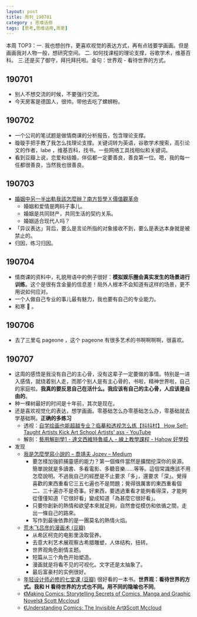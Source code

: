 ```yaml
---
layout: post
title: 周刊_190701
category : 思维话痨
tags: [思考,思维话痨,周更]
---
```


本周 TOP3：一. 我也想创作，更喜欢视觉的表达方式，再有点钱要学画画。但是画画我对人物一般，想研究空间。 二. 如何找课程的理论支撑，谷歌学术，维基百科。 三.还是买了御守，拜托拜托啦。金句：世界观 - 看待世界的方式。

## 190701
- 别人不想交流的时候，不要强行交流。
- 今天房客是德国人，很帅。带他去吃了螺蛳粉。
    
## 190702
- 一个公司的笔试题是做情商课的分析报告，包含理论支撑。
- 璇璇手把手教了我怎么找理论支撑。关键词转为英语，谷歌学术搜索，高引论文的作者，labe ，维基百科，找书。一些网络工具找相似和关键词。
- 看到豆瓣上说，恋爱和结婚，伴侣都一定要善良，善良第一位。嗯，我的每一任都很善良，当然我也很善良。
  
## 190703
- [婚姻中另一半出軌我該怎麼辦？南方哲學Ｘ價值觀革命](https://www.youtube.com/watch?v=GNYL1eSfnZg)
    - 婚姻和爱情是两码子事儿。
    - 婚姻是共同财产，共同生活的契约关系。
    - 婚姻适合现代人吗？
- 「异议表达」背后，要么是言论所指的对象接收不到，要么是表达本身就是被禁止的。
- 归因，练习归因。
  
## 190704
- 情商课的资料中，礼貌用语中的例子很好：**模拟娱乐圈会真实发生的场景进行训练**。这个是很有含金量的信息差！局外人根本不会知道有这样的场景，更不用说如何应对。
- 一个人做自己专业的事儿最有魅力，我也要有自己的专业能力。
- 和寒 📲 。

## 190706
- 去了三里屯 pageone ，这个 pageone 有很多艺术的书啊啊啊啊，很喜欢。
  
## 190707
- 这周的感悟是我没有自己的主心骨，没有这辈子一定要做的事情。特别是一进入感情，就绕着别人走，而那个别人是有主心骨的，书啦，精神世界啦，自己的家庭啦。**我真的要反思自己在活什么。我应该有自己的主心骨，人应该是自由的**。
- 种一棵树最好的时间是十年前，其次是现在。
- 还是喜欢视觉化的表达，想学画画。零基础怎么办零基础怎么办，零基础就去学基础啊。**正确的多练习**
  - 透视：[自学绘画也能超越专业？临摹和透视怎么练【抖抖村】 How Self-Taught Artists Kick Art School Artists' ass - YouTube](https://www.youtube.com/watch?v=b1bFcIM8LoY)
  - 解剖：[藝用解剖學1 - 達文西維特魯威人 - 線上教學課程 - Hahow 好學校](https://hahow.in/courses/58484022d821b10700a8586e/main)
- 发现
    - [我是怎麼學寫小說的 – 喬靖夫 Jozev – Medium](https://medium.com/@jozev1969/%E6%88%91%E6%98%AF%E6%80%8E%E9%BA%BC%E5%AD%B8%E5%AF%AB%E5%B0%8F%E8%AA%AA%E7%9A%84-ceb4e58b7cbc?sk=510df9c0d313c981d4876a67f50690ce&fbclid=IwAR3xhaeYISFkcEXZ5l_d0NNaSTrm4BVF8LebQ3eCjYXvAzFNkWRsKD4APmY) 
      - 要怎樣加強抓捕靈感的能力？第一個條件當然是擴闊挖深你的泉源。簡單說就是多讀書、多看電影、多聽音樂……等等。這個常識應該不用怎麼說明。不過我自己的經歷是不止要求「多」，還要求「深」。覺得喜歡的東西重看它三五七遍也不是問題；覺得很厲害的東西重看個二、三十遍亦不是奇事。好東西，要透過重看才能夠看得深，才能夠從僅僅知道「它很好看」變成知道「為甚麼它很好看」。
      - 只要你創新的熱情和欲望本來就足夠，自然會從模仿和依循之間，走出一條自己的路來。
      - 写作到最後依靠的是一團莫名的熱情火焰。
    - [荒木飞吕彦的漫画术 (豆瓣)](https://book.douban.com/subject/30174103/)
      - 从希区柯克的电影里汲取营养。
      - 去意大利艺术展观察古希腊雕塑，人体结构，扭转。
      - 世界观角色剧情主题。
      - 短篇从三个角色开始塑造。
      - 漫画就是将看不见的可视化。文字还是太抽象了。
      - 最后富豪村的实例很好。
    - [年轻设计师必修的七堂课 (豆瓣)](https://book.douban.com/subject/27607438/) 很好看的一本书。**世界观：看待世界的方式。我和 H 看待世界的方式也不同。用不同的隐喻也不同**。
    - [《Making Comics: Storytelling Secrets of Comics, Manga and Graphic Novels》 Scott Mccloud](https://www.amazon.cn/dp/0060780940/ref=sr_1_1?__mk_zh_CN=%E4%BA%9A%E9%A9%AC%E9%80%8A%E7%BD%91%E7%AB%99&keywords=making+comics&qid=1562484173&s=gateway&sr=8-1)
    - [《Understanding Comics: The Invisible Art》Scott Mccloud](https://www.amazon.cn/dp/006097625X/ref=pd_cp_14_2/459-2948063-3464131?_encoding=UTF8&pd_rd_i=006097625X&pd_rd_r=974f3e84-a088-11e9-be80-35ac2e7be81c&pd_rd_w=1XroU&pd_rd_wg=ZeZVi&pf_rd_p=c3ff3ae2-5a01-4611-af50-163cd6a102fc&pf_rd_r=VXNKXTXCCX2DF50ZNXW9&psc=1&refRID=VXNKXTXCCX2DF50ZNXW9)
